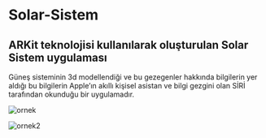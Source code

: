 # Solar-Sistem
## ARKit teknolojisi kullanılarak oluşturulan Solar Sistem uygulaması
Güneş sisteminin 3d modellendiği ve bu gezegenler hakkında bilgilerin yer aldığı bu bilgilerin Apple’ın akıllı kişisel asistan ve bilgi gezgini olan SİRİ tarafından okunduğu bir uygulamadır.



![ornek](https://user-images.githubusercontent.com/72403922/123654703-fda1b900-d836-11eb-8d8c-302f86d6b546.png)


![ornek2](https://user-images.githubusercontent.com/72403922/123654707-fed2e600-d836-11eb-9724-9e5d748f149a.png)

